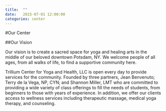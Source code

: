 ```yaml
---
title:  ""
date:   2015-07-01 12:00:00
categories: center
---
```

#Our Center

##Our Vision

Our vision is to create a sacred space for yoga and healing arts in the middle of our beloved downtown Potsdam, NY. We welcome people of all ages, from all walks of life,
to find a supportive community here.

Trillium Center for Yoga and Health, LLC is open every day to provide services for the community. Founded by three partners, Jean Benvenuto; Terry de la Vega, NP, CYN; and Shannon Miller, LMT
who are committed to providing a wide variety of class offerings to fill the needs of students, from beginners to those with years of experience. In addition, we offer our clients access to
wellness services including therapeutic massage, medical yoga therapy, and counseling.
